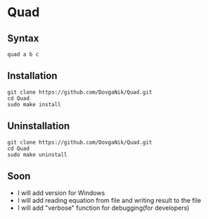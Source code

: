 Quad
===

Syntax
---
`quad a b c`

Installation
---
    git clone https://github.com/DovgaNik/Quad.git
    cd Quad
    sudo make install

Uninstallation
---
    git clone https://github.com/DovgaNik/Quad.git
    cd Quad
    sudo make uninstall
Soon
---
  * I will add version for Windows
  * I will add reading equation from file and writing result to the file
  * I will add "verbose" function for debugging(for developers)